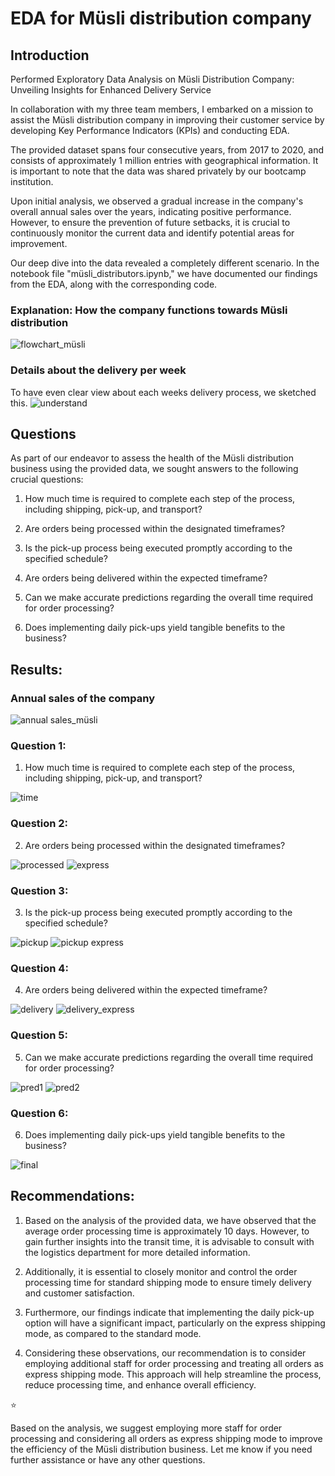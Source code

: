 # EDA for Müsli distribution company 

## Introduction
Performed Exploratory Data Analysis on Müsli Distribution Company: Unveiling Insights for Enhanced Delivery Service

In collaboration with my three team members, I embarked on a mission to assist the Müsli distribution company in improving their customer service by developing Key Performance Indicators (KPIs) and conducting EDA.

The provided dataset spans four consecutive years, from 2017 to 2020, and consists of approximately 1 million entries with geographical information. It is important to note that the data was shared privately by our bootcamp institution.

Upon initial analysis, we observed a gradual increase in the company's overall annual sales over the years, indicating positive performance. However, to ensure the prevention of future setbacks, it is crucial to continuously monitor the current data and identify potential areas for improvement.

Our deep dive into the data revealed a completely different scenario. In the notebook file "müsli_distributors.ipynb," we have documented our findings from the EDA, along with the corresponding code.

### Explanation: How the company functions towards Müsli distribution
![flowchart_müsli](https://github.com/prache/Internal_data_sourcing_EDA/assets/25516674/fc45de41-dbfb-475f-af64-16a745ec6174)

### Details about the delivery per week
To have even clear view about each weeks delivery process, we sketched this.
![understand](https://github.com/prache/Internal_data_sourcing_EDA/assets/25516674/9efab366-54e7-4a80-8663-cc7a07c58a72)

## Questions
As part of our endeavor to assess the health of the Müsli distribution business using the provided data, we sought answers to the following crucial questions:

1. How much time is required to complete each step of the process, including shipping, pick-up, and transport?

2. Are orders being processed within the designated timeframes?

3. Is the pick-up process being executed promptly according to the specified schedule?

4. Are orders being delivered within the expected timeframe?

5. Can we make accurate predictions regarding the overall time required for order processing?

6. Does implementing daily pick-ups yield tangible benefits to the business?

## Results:
### Annual sales of the company
![annual sales_müsli](https://github.com/prache/Internal_data_sourcing_EDA/assets/25516674/320843fc-b7f0-4448-bb64-ee5699f3bd95)

### Question 1:
1. How much time is required to complete each step of the process, including shipping, pick-up, and transport?

![time](https://github.com/prache/Internal_data_sourcing_EDA/assets/25516674/fc3992d5-228a-4293-b1fa-e9ddf54cfd02)
### Question 2:
2. Are orders being processed within the designated timeframes?

![processed](https://github.com/prache/Internal_data_sourcing_EDA/assets/25516674/dbb356e6-419c-4c59-ac9d-26aad7acd64d) ![express](https://github.com/prache/Internal_data_sourcing_EDA/assets/25516674/17dae445-c29b-4f81-b1f2-bf7d214b9583)
### Question 3:
3. Is the pick-up process being executed promptly according to the specified schedule?

![pickup](https://github.com/prache/Internal_data_sourcing_EDA/assets/25516674/3bad70b0-f269-481c-9152-72ca11010781) ![pickup express](https://github.com/prache/Internal_data_sourcing_EDA/assets/25516674/aa68160a-9238-496b-a1b2-1e47e46d5c49)
### Question 4:
 4. Are orders being delivered within the expected timeframe?
 
![delivery](https://github.com/prache/Internal_data_sourcing_EDA/assets/25516674/c215baab-16a0-4290-82f1-f69c9d2a89e4) ![delivery_express](https://github.com/prache/Internal_data_sourcing_EDA/assets/25516674/ac2c48a6-3371-43ef-bccb-1637dfaeb6a9)
### Question 5:
5. Can we make accurate predictions regarding the overall time required for order processing?

![pred1](https://github.com/prache/Internal_data_sourcing_EDA/assets/25516674/8931c4d9-8a7a-49c7-bfc8-6963da118dd9) ![pred2](https://github.com/prache/Internal_data_sourcing_EDA/assets/25516674/feec733c-51db-4988-bcd8-c04d8ed15db6)
### Question 6:
6. Does implementing daily pick-ups yield tangible benefits to the business?

![final](https://github.com/prache/Internal_data_sourcing_EDA/assets/25516674/4d42e832-26ba-40f2-ab7d-f9ac402dfd86)

## Recommendations:
1. Based on the analysis of the provided data, we have observed that the average order processing time is approximately 10 days. However, to gain further insights into the transit time, it is advisable to consult with the logistics department for more detailed information.

2. Additionally, it is essential to closely monitor and control the order processing time for standard shipping mode to ensure timely delivery and customer satisfaction.

3. Furthermore, our findings indicate that implementing the daily pick-up option will have a significant impact, particularly on the express shipping mode, as compared to the standard mode.

4. Considering these observations, our recommendation is to consider employing additional staff for order processing and treating all orders as express shipping mode. This approach will help streamline the process, reduce processing time, and enhance overall efficiency.

⭐️

Based on the analysis, we suggest employing more staff for order processing and considering all orders as express shipping mode to improve the efficiency of the Müsli distribution business. Let me know if you need further assistance or have any other questions.


















